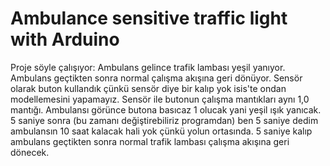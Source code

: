 # Ambulance sensitive traffic light with Arduino
Proje söyle çalışıyor: Ambulans gelince trafik lambası yeşil yanıyor. Ambulans geçtikten sonra normal çalışma akışına geri dönüyor. Sensör olarak buton kullandık çünkü sensör diye bir kalıp yok isis'te ondan modellemesini yapamayız. Sensör ile butonun çalışma mantıkları aynı 1,0 mantığı. Ambulansı görünce butona basıcaz 1 olucak yani yeşil ışık yanıcak. 5 saniye sonra (bu zamanı değiştirebiliriz programdan) ben 5 saniye dedim ambulansın 10 saat kalacak hali yok çünkü yolun ortasında. 5 saniye kalıp ambulans geçtikten sonra normal trafik lambası çalışma akışına geri dönecek.
